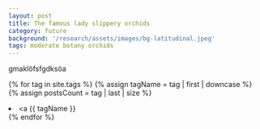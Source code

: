 ```yaml
---
layout: post
title: The famous lady slippery orchids
category: future
background: '/research/assets/images/bg-latitudinal.jpeg'
tags: moderate botany orchids
---
```



gmaklöfsfgdksöa



{% for tag in site.tags %} 
{% assign tagName = tag | first | downcase %} 
{% assign postsCount = tag | last | size %} <li><a {{ tagName }}</a></li> 
{% endfor %}